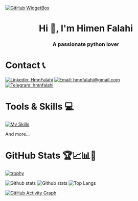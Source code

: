 [![GitHub WidgetBox](https://github-widgetbox.vercel.app/api/profile?username=hmnfalahi&data=followers,repositories,stars,commits&theme=nautilus)](https://github.com/hmnfalahi)

<h1 align="center">Hi 👋, I'm Himen Falahi</h1>
<h3 align="center">A passionate python lover</h3>

# Contact 📞
[![Linkedin: HmnFalahi](https://img.shields.io/badge/-hmnfalahi-blue?style=flat-square&logo=Linkedin&logoColor=white&link=https://www.linkedin.com/in/hmnfalahi/)](https://www.linkedin.com/in/hmnfalahi/)
[![Email: hmnfalahi@gmail.com](https://img.shields.io/badge/Email-hmnfalahi%40gmail.com-red.svg)](mailto:hmnfalahi@gmail.com)
[![Telegram: hmnfalahi](https://img.shields.io/badge/-hmnfalahi-blue?style=flat-square&logo=Telegram&logoColor=white&link=https://www.t.me/hmnfalahi/)](https://www.t.me/hmnfalahi/)


# Tools & Skills 💻
[![My Skills](https://skillicons.dev/icons?i=python,fastapi,flask,postgres,rabbitmq,redis,django,bash,discord,docker,kubernetes,git,github,githubactions,gitlab,linux,md,mysql,nginx,postman,pycharm,sqlite,ubuntu,vim,vscode,regex,windows,&theme=dark)](https://skillicons.dev)

And more...


# GitHub Stats 🏆📈📊🎳

[![trophy](https://github-profile-trophy.vercel.app/?username=hmnfalahi&count_private=true&theme=algolia&no-bg=true&no-frame=true&rank=SSS,SS,S,AAA,AA,A,SECRET,LONGEST_STREAK,CURRENT_STREAK)](https://github.com/ryo-ma/github-profile-trophy)


       
![Github stats](https://github-readme-stats.vercel.app/api?username=hmnfalahi&theme=algolia&show_icons=true&count_private=true&hide=issues&hide_border=true)
![Github stats](https://github-contributor-stats.vercel.app/api?username=hmnfalahi&theme=algolia&hide_border=true)
![Top Langs](https://github-readme-stats.vercel.app/api/top-langs/?username=hmnfalahi&theme=algolia&layout=compact&hide_border=true)

[![GitHub Activity Graph](https://github-readme-activity-graph.vercel.app/graph?username=hmnfalahi&theme=github-compact)](https://github.com/hmnfalahi/github-readme-activity-graph)

